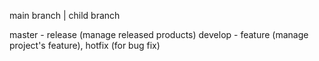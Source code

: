 main branch | child branch

master      - release (manage released products)
develop     - feature (manage project's feature), hotfix (for bug fix)
